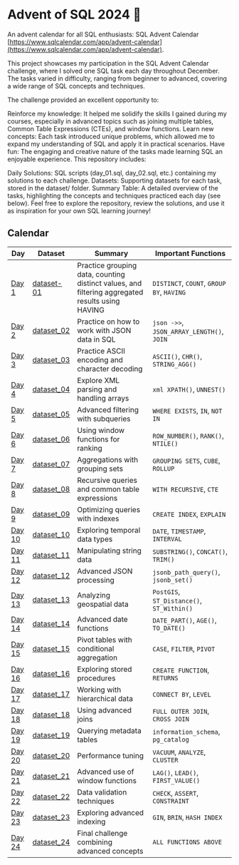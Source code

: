 # Advent of SQL 2024 🎄

An advent calendar for all SQL enthusiasts: SQL Advent Calendar [https://www.sqlcalendar.com/app/advent-calendar](https://www.sqlcalendar.com/app/advent-calendar).

This project showcases my participation in the SQL Advent Calendar challenge, where I solved one SQL task each day throughout December. The tasks varied in difficulty, ranging from beginner to advanced, covering a wide range of SQL concepts and techniques.

The challenge provided an excellent opportunity to:

Reinforce my knowledge: It helped me solidify the skills I gained during my courses, especially in advanced topics such as joining multiple tables, Common Table Expressions (CTEs), and window functions.
Learn new concepts: Each task introduced unique problems, which allowed me to expand my understanding of SQL and apply it in practical scenarios.
Have fun: The engaging and creative nature of the tasks made learning SQL an enjoyable experience.
This repository includes:

Daily Solutions: SQL scripts (day_01.sql, day_02.sql, etc.) containing my solutions to each challenge.
Datasets: Supporting datasets for each task, stored in the dataset/ folder.
Summary Table: A detailed overview of the tasks, highlighting the concepts and techniques practiced each day (see below).
Feel free to explore the repository, review the solutions, and use it as inspiration for your own SQL learning journey!

## Calendar

| Day   | Dataset                                      | Summary                                                     | Important Functions                    |
|-------|----------------------------------------------|-------------------------------------------------------------|----------------------------------------|
| [Day 1](day_01.sql)  | [dataset-01](dateset/day_01_dataset.sql)  | Practice grouping data, counting distinct values, and filtering aggregated results using HAVING     | `DISTINCT`, `COUNT`, `GROUP BY`, `HAVING`          |
| [Day 2](day_02.sql)  | [dataset_02](dateset/day_02_dataset.sql)  | Practice on how to work with JSON data in SQL              | `json ->>`, `JSON_ARRAY_LENGTH()`, `JOIN` |
| [Day 3](day_03.sql)  | [dataset_03](dateset/day_03_dataset.sql)  | Practice ASCII encoding and character decoding             | `ASCII()`, `CHR()`, `STRING_AGG()`     |
| [Day 4](day_04.sql)  | [dataset_04](dateset/day_04_dataset.sql)  | Explore XML parsing and handling arrays                    | `xml XPATH()`, `UNNEST()`              |
| [Day 5](day_05.sql)  | [dataset_05](dateset/day_05_dataset.sql)  | Advanced filtering with subqueries                         | `WHERE EXISTS`, `IN`, `NOT IN`         |
| [Day 6](day_06.sql)  | [dataset_06](dateset/day_06_dataset.sql)  | Using window functions for ranking                         | `ROW_NUMBER()`, `RANK()`, `NTILE()`    |
| [Day 7](day_07.sql)  | [dataset_07](dateset/day_07_dataset.sql)  | Aggregations with grouping sets                            | `GROUPING SETS`, `CUBE`, `ROLLUP`      |
| [Day 8](day_08.sql)  | [dataset_08](dateset/day_08_dataset.sql)  | Recursive queries and common table expressions             | `WITH RECURSIVE`, `CTE`                |
| [Day 9](day_09.sql)  | [dataset_09](dateset/day_09_dataset.sql)  | Optimizing queries with indexes                            | `CREATE INDEX`, `EXPLAIN`              |
| [Day 10](day_10.sql) | [dataset_10](dateset/day_10_dataset.sql) | Exploring temporal data types                              | `DATE`, `TIMESTAMP`, `INTERVAL`        |
| [Day 11](day_11.sql) | [dataset_11](dateset/day_11_dataset.sql) | Manipulating string data                                   | `SUBSTRING()`, `CONCAT()`, `TRIM()`    |
| [Day 12](day_12.sql) | [dataset_12](dateset/day_12_dataset.sql) | Advanced JSON processing                                   | `jsonb_path_query()`, `jsonb_set()`    |
| [Day 13](day_13.sql) | [dataset_13](dateset/day_13_dataset.sql) | Analyzing geospatial data                                 | `PostGIS`, `ST_Distance()`, `ST_Within()` |
| [Day 14](day_14.sql) | [dataset_14](dateset/day_14_dataset.sql) | Advanced date functions                                   | `DATE_PART()`, `AGE()`, `TO_DATE()`    |
| [Day 15](day_15.sql) | [dataset_15](dateset/day_15_dataset.sql) | Pivot tables with conditional aggregation                 | `CASE`, `FILTER`, `PIVOT`              |
| [Day 16](day_16.sql) | [dataset_16](dateset/day_16_dataset.sql) | Exploring stored procedures                               | `CREATE FUNCTION`, `RETURNS`           |
| [Day 17](day_17.sql) | [dataset_17](dateset/day_17_dataset.sql) | Working with hierarchical data                           | `CONNECT BY`, `LEVEL`                  |
| [Day 18](day_18.sql) | [dataset_18](dateset/day_18_dataset.sql) | Using advanced joins                                     | `FULL OUTER JOIN`, `CROSS JOIN`        |
| [Day 19](day_19.sql) | [dataset_19](dateset/day_19_dataset.sql) | Querying metadata tables                                 | `information_schema`, `pg_catalog`     |
| [Day 20](day_20.sql) | [dataset_20](dateset/day_20_dataset.sql) | Performance tuning                                       | `VACUUM`, `ANALYZE`, `CLUSTER`         |
| [Day 21](day_21.sql) | [dataset_21](dateset/day_21_dataset.sql) | Advanced use of window functions                         | `LAG()`, `LEAD()`, `FIRST_VALUE()`     |
| [Day 22](day_22_dataset.sql) | [dataset_22](dateset/day_22_dataset.sql) | Data validation techniques                               | `CHECK`, `ASSERT`, `CONSTRAINT`        |
| [Day 23](day_23.sql) | [dataset_23](dateset/day_23_dataset.sql) | Exploring advanced indexing                              | `GIN`, `BRIN`, `HASH INDEX`            |
| [Day 24](day_24.sql) | [dataset_24](dateset/day_24_dataset.sql) | Final challenge combining advanced concepts              | `ALL FUNCTIONS ABOVE`                  |




